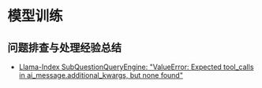 # 模型训练

## 问题排查与处理经验总结

- [Llama-Index SubQuestionQueryEngine: "ValueError: Expected tool_calls in ai_message.additional_kwargs, but none found"](20240130-2249_ValueError_Expected_tool_calls_in_ai_message_additional_kwargs_but_none_found.md)